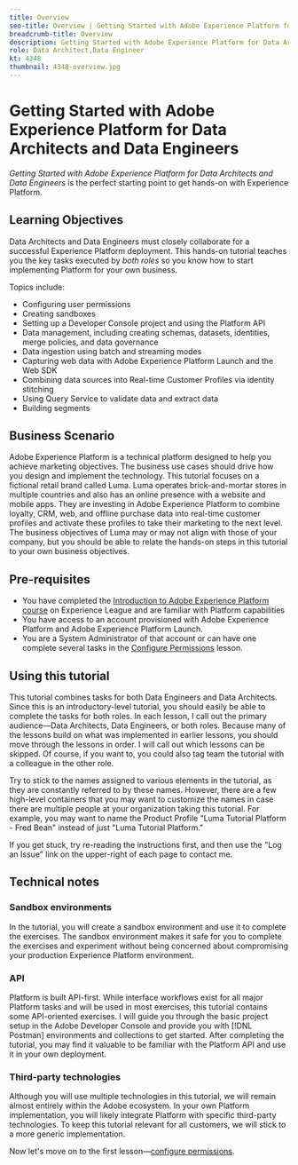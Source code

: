 ```yaml
---
title: Overview
seo-title: Overview | Getting Started with Adobe Experience Platform for Data Architects and Data Engineers
breadcrumb-title: Overview
description: Getting Started with Adobe Experience Platform for Data Architects and Data Engineers is the perfect starting point to get hands-on with Experience Platform.
role: Data Architect,Data Engineer
kt: 4348
thumbnail: 4348-overview.jpg
---
```


# Getting Started with Adobe Experience Platform for Data Architects and Data Engineers

<!--5min-->

_Getting Started with Adobe Experience Platform for Data Architects and Data Engineers_ is the perfect starting point to get hands-on with Experience Platform.


<!--How do we address ETL-->

## Learning Objectives

Data Architects and Data Engineers must closely collaborate for a successful Experience Platform deployment. This hands-on tutorial teaches you the key tasks executed by _both roles_ so you know how to start implementing Platform for your own business.

Topics include: 

* Configuring user permissions
* Creating sandboxes
* Setting up a Developer Console project and using the Platform API
* Data management, including creating schemas, datasets, identities, merge policies, and data governance
* Data ingestion using batch and streaming modes
* Capturing web data with Adobe Experience Platform Launch and the Web SDK
* Combining data sources into Real-time Customer Profiles via identity stitching
* Using Query Service to validate data and extract data
* Building segments

## Business Scenario

Adobe Experience Platform is a technical platform designed to help you achieve marketing objectives. The business use cases should drive how you design and implement the technology. This tutorial focuses on a fictional retail brand called Luma. Luma operates brick-and-mortar stores in multiple countries and also has an online presence with a website and mobile apps. They are investing in Adobe Experience Platform to combine loyalty, CRM, web, and offline purchase data into real-time customer profiles and activate these profiles to take their marketing to the next level. The business objectives of Luma may or may not align with those of your company, but you should be able to relate the hands-on steps in this tutorial to your own business objectives.

## Pre-requisites

* You have completed the [Introduction to Adobe Experience Platform course](https://experienceleague.adobe.com/?recommended=ExperiencePlatform-U-1-2020.1) on Experience League and are familiar with Platform capabilities
* You have access to an account provisioned with Adobe Experience Platform and Adobe Experience Platform Launch.  
* You are a System Administrator of that account or can have one complete several tasks in the [Configure Permissions](configure-permissions.md) lesson.

## Using this tutorial

This tutorial combines tasks for both Data Engineers and Data Architects. Since this is an introductory-level tutorial, you should easily be able to complete the tasks for both roles. In each lesson, I call out the primary audience&mdash;Data Architects, Data Engineers, or both roles.  Because many of the lessons build on what was implemented in earlier lessons, you should move through the lessons in order. I will call out which lessons can be skipped. Of course, if you want to, you could also tag team the tutorial with a colleague in the other role.

Try to stick to the names assigned to various elements in the tutorial, as they are constantly referred to by these names. However, there are a few high-level containers that you may want to customize the names in case there are multiple people at your organization taking this tutorial. For example, you may want to name the Product Profile "Luma Tutorial Platform - Fred Bean" instead of just "Luma Tutorial Platform."

If you get stuck, try re-reading the instructions first, and then use the "Log an Issue" link on the upper-right of each page to contact me. 

## Technical notes

### Sandbox environments

In the tutorial, you will create a sandbox environment and use it to complete the exercises. The sandbox environment makes it safe for you to complete the exercises and experiment without being concerned about compromising your production Experience Platform environment.

### API

Platform is built API-first. While interface workflows exist for all major Platform tasks and will be used in most exercises, this tutorial contains some API-oriented exercises. I will guide you through the basic project setup in the Adobe Developer Console and provide you with [!DNL Postman] environments and collections to get started. After completing the tutorial, you may find it valuable to be familiar with the Platform API and use it in your own deployment.

### Third-party technologies

Although you will use multiple technologies in this tutorial, we will remain almost entirely within the Adobe ecosystem. In your own Platform implementation, you will likely integrate Platform with specific third-party technologies. To keep this tutorial relevant for all customers, we will stick to a more generic implementation. 

Now let's move on to the first lesson&mdash;[configure permissions](configure-permissions.md).